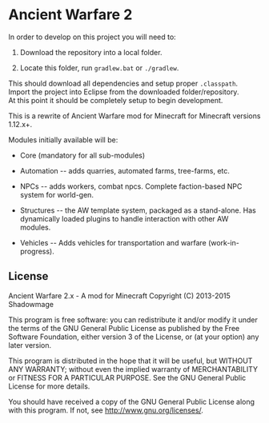 Ancient Warfare 2
===============

In order to develop on this project you will need to:  

1) Download the repository into a local folder.  

2) Locate this folder, run `gradlew.bat` or `./gradlew`.

This should download all dependencies and setup proper `.classpath`. Import the project into Eclipse from the downloaded folder/repository.  
At this point it should be completely setup to begin development.  
  
This is a rewrite of Ancient Warfare mod for Minecraft for Minecraft versions 1.12.x+.

 
Modules initially available will be:

* Core (mandatory for all sub-modules)  

* Automation -- adds quarries, automated farms, tree-farms, etc.  

* NPCs -- adds workers, combat npcs. Complete faction-based NPC system for world-gen.  

* Structures -- the AW template system, packaged as a stand-alone. Has dynamically loaded plugins to handle interaction with other AW modules.  

* Vehicles -- Adds vehicles for transportation and warfare (work-in-progress).

## License

Ancient Warfare 2.x - A mod for Minecraft
Copyright (C) 2013-2015  Shadowmage
  
This program is free software: you can redistribute it and/or modify
it under the terms of the GNU General Public License as published by
the Free Software Foundation, either version 3 of the License, or
(at your option) any later version.
  
This program is distributed in the hope that it will be useful,
but WITHOUT ANY WARRANTY; without even the implied warranty of
MERCHANTABILITY or FITNESS FOR A PARTICULAR PURPOSE.  See the
GNU General Public License for more details.
  
You should have received a copy of the GNU General Public License
along with this program.  If not, see <http://www.gnu.org/licenses/>.